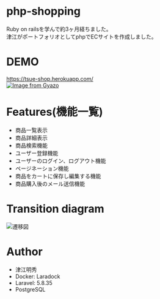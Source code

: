 # php-shopping
Ruby on railsを学んで約3ヶ月経ちました。  
津江がポートフォリオとしてphpでECサイトを作成しました。

# DEMO
https://tsue-shop.herokuapp.com/  
[![Image from Gyazo](https://i.gyazo.com/379ef3278ae7fe627cabd7a1061d028b.gif)](https://gyazo.com/379ef3278ae7fe627cabd7a1061d028b)

# Features(機能一覧)
* 商品一覧表示
* 商品詳細表示
* 商品検索機能
* ユーザー登録機能
* ユーザーのログイン、ログアウト機能
* ページネーション機能
* 商品をカートに保存し編集する機能
* 商品購入後のメール送信機能

# Transition diagram
![遷移図](https://user-images.githubusercontent.com/56462284/70971197-bedc6000-20e3-11ea-859a-9cc349c37701.png)

# Author
* 津江明秀
* Docker: Laradock
* Laravel:  5.8.35
* PostgreSQL
